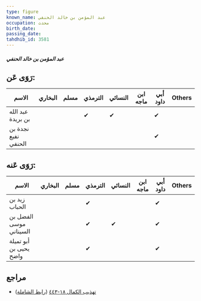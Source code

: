 ```yaml
---
type: figure
known_name: عبد المؤمن بن خالد الحنفي
occupation: محدث
birth_date:
passing_date:
tahdhib_id: 3581
---
```

##### عبد المؤمن بن خالد الحنفي

## رَوَى عَن:
| الاسم               | البخاري | مسلم | الترمذي | النسائي | ابن ماجه | أبي داود | Others |
| ------------------- | ------- | ---- | ------- | ------- | -------- | -------- | ------ |
| عبد الله بن بريدة   |         |      | ✔       | ✔       |          | ✔        |        |
| نجدة بن نفيع الحنفي |         |      |         |         |          | ✔        |        |
## رَوَى عَنه:
| الاسم                  | البخاري | مسلم | الترمذي | النسائي | ابن ماجه | أبي داود | Others |
| ---------------------- | ------- | ---- | ------- | ------- | -------- | -------- | ------ |
| زيد بن الحباب          |         |      | ✔       |         |          | ✔        |        |
| الفضل بن موسى السيناني |         |      | ✔       | ✔       |          | ✔        |        |
| أبو تميلة يحيى بن واضح |         |      | ✔       |         |          | ✔        |        |
## مراجع
- [تهذيب الكمال ١٨-٤٤٣](obsidian://open?vault=Tahdhib-al-Kamal&file=Figures/٣٥٨١-عبد%20المؤمن%20بن%20خالد%20الحنفي) ([رابط الشاملة](https://shamela.ws/book/3722/9476))